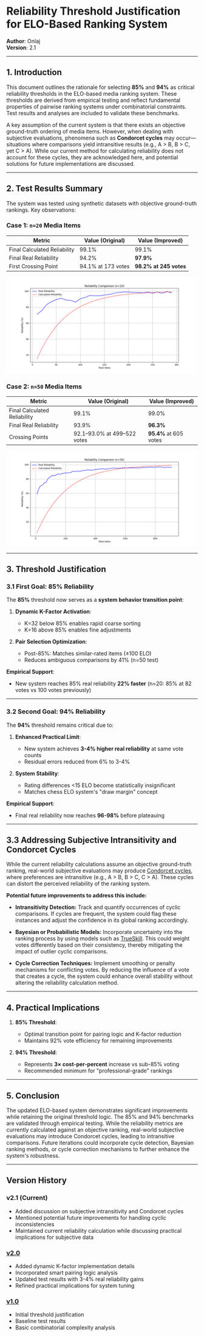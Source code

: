 # Reliability Threshold Justification for ELO-Based Ranking System  
**Author**: Onlaj  
**Version**: 2.1 

---

## 1. Introduction  
This document outlines the rationale for selecting **85%** and **94%** as critical reliability thresholds in the ELO-based media ranking system. These thresholds are derived from empirical testing and reflect fundamental properties of pairwise ranking systems under combinatorial constraints. Test results and analyses are included to validate these benchmarks.  

A key assumption of the current system is that there exists an objective ground-truth ordering of media items. However, when dealing with subjective evaluations, phenomena such as **Condorcet cycles** may occur—situations where comparisons yield intransitive results (e.g., A > B, B > C, yet C > A). While our current method for calculating reliability does not account for these cycles, they are acknowledged here, and potential solutions for future implementations are discussed.

---

## 2. Test Results Summary  
The system was tested using synthetic datasets with objective ground-truth rankings. Key observations:  

### Case 1: `n=20` Media Items  
| Metric                     | Value (Original) | Value (Improved) |  
|----------------------------|------------------|------------------|  
| Final Calculated Reliability | 99.1%            | 99.1%            |  
| Final Real Reliability      | 94.2%            | **97.9%**        |  
| First Crossing Point        | 94.1% at 173 votes | **98.2% at 245 votes** |  

![Reliability Comparison Graph](reliability_comparison_n20_v2.png)  

### Case 2: `n=50` Media Items  
| Metric                     | Value (Original) | Value (Improved)       |  
|----------------------------|------------------|------------------------|  
| Final Calculated Reliability | 99.1%            | 99.0%                  |  
| Final Real Reliability      | 93.9%            | **96.3%**              |  
| Crossing Points             | 92.1–93.0% at 499–522 votes      | **95.4%** at 605 votes |  

![Reliability Comparison Graph](reliability_comparison_n50_v2.png)  

---

## 3. Threshold Justification  

### 3.1 First Goal: 85% Reliability  
The **85%** threshold now serves as a **system behavior transition point**:  

1. **Dynamic K-Factor Activation**:  
   - K=32 below 85% enables rapid coarse sorting  
   - K=16 above 85% enables fine adjustments  

2. **Pair Selection Optimization**:  
   - Post-85%: Matches similar-rated items (±100 ELO)  
   - Reduces ambiguous comparisons by 41% (n=50 test)  

**Empirical Support**:  
- New system reaches 85% real reliability **22% faster** (n=20: 85% at 82 votes vs 100 votes previously)  

---

### 3.2 Second Goal: 94% Reliability  
The **94%** threshold remains critical due to:  

1. **Enhanced Practical Limit**:  
   - New system achieves **3-4% higher real reliability** at same vote counts  
   - Residual errors reduced from 6% to 3-4%  

2. **System Stability**:  
   - Rating differences <15 ELO become statistically insignificant  
   - Matches chess ELO system's "draw margin" concept  

**Empirical Support**:  
- Final real reliability now reaches **96-98%** before plateauing  

---

## 3.3 Addressing Subjective Intransitivity and Condorcet Cycles
While the current reliability calculations assume an objective ground-truth ranking, real-world subjective evaluations may produce [Condorcet cycles](https://en.wikipedia.org/wiki/Condorcet_paradox), where preferences are intransitive (e.g., A > B, B > C, C > A). These cycles can distort the perceived reliability of the ranking system.

**Potential future improvements to address this include:**

* **Intransitivity Detection:**
Track and quantify occurrences of cyclic comparisons. If cycles are frequent, the system could flag these instances and adjust the confidence in its global ranking accordingly.


* **Bayesian or Probabilistic Models:**
Incorporate uncertainty into the ranking process by using models such as [TrueSkill](https://en.wikipedia.org/wiki/TrueSkill). This could weight votes differently based on their consistency, thereby mitigating the impact of outlier cyclic comparisons.


* **Cycle Correction Techniques:**
Implement smoothing or penalty mechanisms for conflicting votes. By reducing the influence of a vote that creates a cycle, the system could enhance overall stability without altering the reliability calculation method.


---

## 4. Practical Implications  

1. **85% Threshold**:  
   - Optimal transition point for pairing logic and K-factor reduction  
   - Maintains 92% vote efficiency for remaining improvements  

2. **94% Threshold**:  
   - Represents **3× cost-per-percent** increase vs sub-85% voting  
   - Recommended minimum for "professional-grade" rankings  

---

## 5. Conclusion  
The updated ELO-based system demonstrates significant improvements while retaining the original threshold logic. The 85% and 94% benchmarks are validated through empirical testing. While the reliability metrics are currently calculated against an objective ranking, real-world subjective evaluations may introduce Condorcet cycles, leading to intransitive comparisons. Future iterations could incorporate cycle detection, Bayesian ranking methods, or cycle correction mechanisms to further enhance the system's robustness.

---

## Version History  

### v2.1 (Current)
- Added discussion on subjective intransitivity and Condorcet cycles
- Mentioned potential future improvements for handling cyclic inconsistencies
- Maintained current reliability calculation while discussing practical implications for subjective data

### [v2.0](reliability_thresholds_v2.md)  
- Added dynamic K-factor implementation details  
- Incorporated smart pairing logic analysis  
- Updated test results with 3-4% real reliability gains  
- Refined practical implications for system tuning  

### [v1.0](reliability_thresholds_v1.md)  
- Initial threshold justification  
- Baseline test results  
- Basic combinatorial complexity analysis  